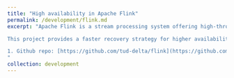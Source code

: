 ```yaml
---
title: "High availability in Apache Flink"
permalink: /development/flink.md
excerpt: "Apache Flink is a stream processing system offering high-throughput and low-latency processing of millions events per second with exactly-once processing guarantees even in face of failures. However, Flink's failover strategy stops data processing, resets the whole job graph, and resumes from the latest checkpoint assuming a replayable input source such as Apache Kafka. This is not suitable for mission-critical jobs that need fast recovery or large-scale jobs running on tens or hundreds of machines where the probability of any node failing becomes so big that may result in subsequent failures that leave the job with no progress between failures.

This project provides a faster recovery strategy for higher availability. The strategy sets up standby tasks that mirror running tasks and receive the state snapshots of the running tasks upon each checkpoint. Tasks that produce output log it until the next checkpoint. When a failure happens the standby task that mirrors the failed running task comes into play and substitutes the failed task. It requests the in-flight log from its upstream tasks and starts processing thereby reducing the failure only to the tasks that failed. This recovery strategy guarantess at-least-once processing since there may be records that will be processed twice, once by the failed task and once by the standby task that substtituted it. Techniques like causal logging can help strengthening the processing guarantee to exactly-once. Check out the work by Pedro Silvestre ([https://github.com/PSilvestre](https://github.com/PSilvestre)).

1. Github repo: [https://github.com/tud-delta/flink](https://github.com/tud-delta/flink)
"
collection: development
---
```

